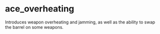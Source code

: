 ace_overheating
===============

Introduces weapon overheating and jamming, as well as the ability to swap the barrel on some weapons.
